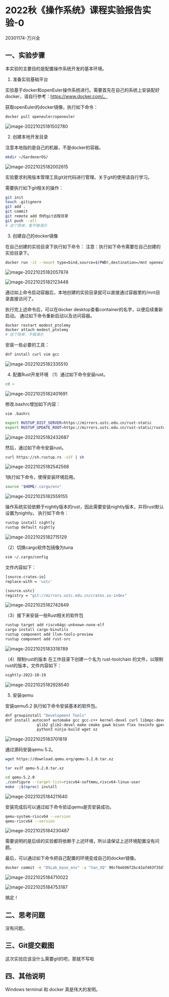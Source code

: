 # 2022秋《操作系统》课程实验报告实验-0

20301174-万兴全

## 一、实验步骤 

本实验的主要目的是配置操作系统开发的基本环境。


1. 准备实验基础平台

实验基于docker和openEuler操作系统进行。需要首先在自己的系统上安装配好docker，请自行参考：https://www.docker.com/。

获取openEuler的docker镜像，执行如下命令：

```sh
docker pull openeuler/openeuler
```

![image-20221025181502780](OSLab_0.assets/image-20221025181502780.png)

2. 创建本地开发目录

注意本地指的是自己的机器，不是docker的容器。

```sh
mkdir ~/GardenerOS/
```

![image-20221025182002615](OSLab_0.assets/image-20221025182002615.png)

实验要求利用版本管理工具git对代码进行管理。关于git的使用请自行学习。

需要执行如下git相关的操作：

```sh
git init
touch .gitignore
git add .
git commit
git remote add 你的git远程目录
git push --all
# 这个简单，暂不做演示
```

3. 创建自己的docker镜像

在自己创建的实验目录下执行如下命令：
注意：执行如下命令需要在自己创建的实验目录下。

```sh
docker run -it --mount type=bind,source=$(PWD),destination=/mnt openeuler/openeuler
```

![image-20221025182057874](OSLab_0.assets/image-20221025182057874.png)

![image-20221025182123448](OSLab_0.assets/image-20221025182123448.png)

通过如上命令启动容器后，本地创建的实验目录就可以直接通过容器里的/mnt目录直接访问了。

执行完上述命令后，可以在docker desktop查看container的名字，以便后续重新启动。
通过如下命令重新启动以及访问容器。

```sh
docker restart modest_ptolemy
docker attach modest_ptolemy
# 这个简单，不做演示
```

安装一些必要的工具：

```sh
dnf install curl vim gcc 
```

![image-20221025182335510](OSLab_0.assets/image-20221025182335510.png)

4. 配置Rust开发环境
（1）通过如下命令安装rust。

```sh
cd ~
```

![image-20221025182401691](OSLab_0.assets/image-20221025182401691.png)

修改.bashrc增加如下内容：

```sh
vim .bashrc
```

```sh
export RUSTUP_DIST_SERVER=https://mirrors.ustc.edu.cn/rust-static
export RUSTUP_UPDATE_ROOT=https://mirrors.ustc.edu.cn/rust-static/rustup
```

![image-20221025182432687](OSLab_0.assets/image-20221025182432687.png)

然后，通过如下命令安装rust。

```sh
curl https://sh.rustup.rs -sSf | sh
```

![image-20221025182542568](OSLab_0.assets/image-20221025182542568.png)

1执行如下命令，使得安装环境启用。

```sh
source "$HOME/.cargo/env"
```

![image-20221025182559155](OSLab_0.assets/image-20221025182559155.png)

操作系统实验依赖于nightly版本的rust，因此需要安装nightly版本，并将rust默认设置为nightly。
执行如下命令：

```sh
rustup install nightly
rustup default nightly
```

![image-20221025182715129](OSLab_0.assets/image-20221025182715129.png)

（2）切换cargo软件包镜像为tuna

```sh
vim ~/.cargo/config
```

文件内容如下：

```sh
[source.crates-io]
replace-with = 'ustc'

[source.ustc]
registry = "git://mirrors.ustc.edu.cn/crates.io-index"
```

![image-20221025182742849](OSLab_0.assets/image-20221025182742849.png)

（3）接下来安装一些Rust相关的软件包

```sh
rustup target add riscv64gc-unknown-none-elf
cargo install cargo-binutils
rustup component add llvm-tools-preview
rustup component add rust-src
```

![image-20221025183318789](OSLab_0.assets/image-20221025183318789.png)

（4）限制rust的版本
在工作目录下创建一个名为 rust-toolchain 的文件，以限制rust的版本，文件内容如下：

```sh
nightly-2022-10-19
```

![image-20221025182928540](OSLab_0.assets/image-20221025182928540.png)

5. 安装qemu

安装qemu5.2
执行如下命令安装基本的软件包。

```sh
dnf groupinstall "Development Tools"
dnf install autoconf automake gcc gcc-c++ kernel-devel curl libmpc-devel mpfr-devel gmp-devel \
              glib2 glib2-devel make cmake gawk bison flex texinfo gperf libtool patchutils bc \
              python3 ninja-build wget xz
```

![image-20221025183701819](OSLab_0.assets/image-20221025183701819.png)

通过源码安装qemu 5.2。

```sh
wget https://download.qemu.org/qemu-5.2.0.tar.xz

tar xvJf qemu-5.2.0.tar.xz

cd qemu-5.2.0
./configure --target-list=riscv64-softmmu,riscv64-linux-user
make -j$(nproc) install
```

![image-20221025184211640](OSLab_0.assets/image-20221025184211640.png)

安装完成后可以通过如下命令验证qemu是否安装成功。

```sh
qemu-system-riscv64 --version
qemu-riscv64 --version
```

![image-20221025184230487](OSLab_0.assets/image-20221025184230487.png)

需要说明的是后续的实验都将依赖于上述环境，所以请保证上述环境配置没有问题。

最后，可以通过如下命令把自己配置的环境变成自己的docker镜像。

```sh
docker commit -m "OSLab_base_env" -a "Van_XQ" 90cf6eb96f2bc43af403f35d7abfc0e0c92409c70b0c4090e2f00e003590120c VanOS/openeuler
```

![image-20221025184710022](OSLab_0.assets/image-20221025184710022.png)

![image-20221025184753187](OSLab_0.assets/image-20221025184753187.png)

搞定！

## 二、思考问题

没有问题。

## 三、Git提交截图

这次实验应该没什么需要git的吧，那就不写啦

## 四、其他说明

Windows terminal 和 docker 真是伟大的发明。